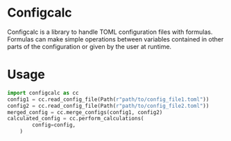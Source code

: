 # Configcalc

Configcalc is a library to handle TOML configuration files with formulas. Formulas can make simple operations between variables contained in other parts of the configuration or given by the user at runtime. 

# Usage

```python
import configcalc as cc
config1 = cc.read_config_file(Path(r"path/to/config_file1.toml"))
config2 = cc.read_config_file(Path(r"path/to/config_file2.toml"))
merged_config = cc.merge_configs(config1, config2)
calculated_config = cc.perform_calculations(
        config=config,
    )
```